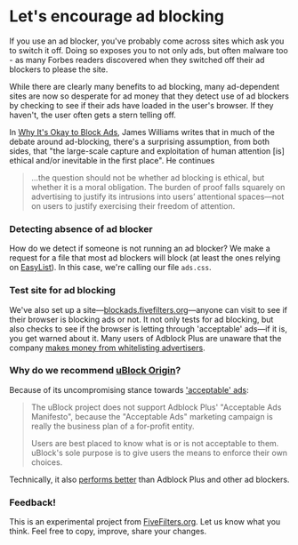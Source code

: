 # Let's encourage ad blocking

If you use an ad blocker, you've probably come across sites which ask you to switch it off. Doing so exposes you to not only ads, but often malware too - as many Forbes readers discovered when they switched off their ad blockers to please the site.

While there are clearly many benefits to ad blocking, many ad-dependent sites are now so desperate for ad money that they detect use of ad blockers by checking to see if their ads have loaded in the user's browser. If they haven't, the user often gets a stern telling off.

In [Why It's Okay to Block Ads](http://blog.practicalethics.ox.ac.uk/2015/10/why-its-ok-to-block-ads/), James Williams writes that in much of the debate around ad-blocking, there's a surprising assumption, from both sides, that "the large-scale capture and exploitation of human attention [is] ethical and/or inevitable in the first place".  He continues

<blockquote>...the question should not be whether ad blocking is ethical, but whether it is a moral obligation. The burden of proof falls squarely on advertising to justify its intrusions into users’ attentional spaces&mdash;not on users to justify exercising their freedom of attention.</blockquote>

### Detecting absence of ad blocker

How do we detect if someone is not running an ad blocker? We make a request for a file that most ad blockers will block (at least the ones relying on [EasyList](https://easylist.adblockplus.org/en/)). In this case, we're calling our file `ads.css`. 

### Test site for ad blocking

We've also set up a site&mdash;[blockads.fivefilters.org](https://blockads.fivefilters.org)&mdash;anyone can visit to see if their browser is blocking ads or not. It not only tests for ad blocking, but also checks to see if the browser is letting through 'acceptable' ads&mdash;if it is, you get warned about it. Many users of Adblock Plus are unaware that the company [makes money from whitelisting advertisers](http://www.engadget.com/2016/02/12/rip-adblock-plus/).

### Why do we recommend [uBlock Origin](https://github.com/gorhill/uBlock)?

Because of its uncompromising stance towards ['acceptable' ads](https://github.com/gorhill/uBlock/blob/master/MANIFESTO.md):

<blockquote><p>The uBlock project does not support Adblock Plus' "Acceptable Ads Manifesto", because the "Acceptable Ads" marketing campaign is really the business plan of a for-profit entity.</p>

<p>Users are best placed to know what is or is not acceptable to them. uBlock's sole purpose is to give users the means to enforce their own choices.</p></blockquote>

Technically, it also [performs better](https://github.com/gorhill/uBlock#performance) than Adblock Plus and other ad blockers.

### Feedback!

This is an experimental project from [FiveFilters.org](http://fivefilters.org). Let us know what you think. Feel free to copy, improve, share your changes.
